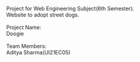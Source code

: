 Project for Web Engineering Subject(6th Semester).<br>
Website to adopt street dogs.<br>
<br>
Project Name:<br>
Doogie<br>
<br>
Team Members:<br>
Aditya Sharma(UI21EC05)